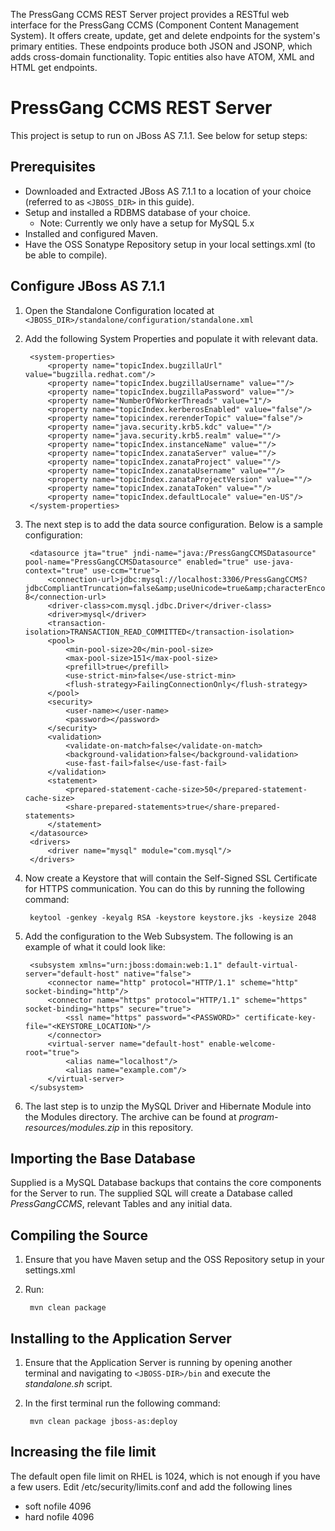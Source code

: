 The PressGang CCMS REST Server project provides a RESTful web interface for the PressGang CCMS (Component Content Management System). It offers create, update, get and delete endpoints for the system's primary entities. These endpoints produce both JSON and JSONP, which adds cross-domain functionality. Topic entities also have ATOM, XML and HTML get endpoints.

PressGang CCMS REST Server
==========================

This project is setup to run on JBoss AS 7.1.1. See below for setup steps:

Prerequisites
-------------

* Downloaded and Extracted JBoss AS 7.1.1 to a location of your choice (referred to as `<JBOSS_DIR>` in this guide).
* Setup and installed a RDBMS database of your choice.
	* Note: Currently we only have a setup for MySQL 5.x
* Installed and configured Maven.
* Have the OSS Sonatype Repository setup in your local settings.xml (to be able to compile).


Configure JBoss AS 7.1.1
------------------------

1. Open the Standalone Configuration located at `<JBOSS_DIR>/standalone/configuration/standalone.xml`
2. Add the following System Properties and populate it with relevant data.

        <system-properties>
            <property name="topicIndex.bugzillaUrl" value="bugzilla.redhat.com"/>
            <property name="topicIndex.bugzillaUsername" value=""/>
            <property name="topicIndex.bugzillaPassword" value=""/>
            <property name="NumberOfWorkerThreads" value="1"/>
            <property name="topicIndex.kerberosEnabled" value="false"/>
            <property name="topicindex.rerenderTopic" value="false"/>
            <property name="java.security.krb5.kdc" value=""/>
            <property name="java.security.krb5.realm" value=""/>
            <property name="topicIndex.instanceName" value=""/>
            <property name="topicIndex.zanataServer" value=""/>
            <property name="topicIndex.zanataProject" value=""/>
            <property name="topicIndex.zanataUsername" value=""/>
            <property name="topicIndex.zanataProjectVersion" value=""/>
            <property name="topicIndex.zanataToken" value=""/>
            <property name="topicIndex.defaultLocale" value="en-US"/>
        </system-properties>

3. The next step is to add the data source configuration. Below is a sample configuration:

		<datasource jta="true" jndi-name="java:/PressGangCCMSDatasource" pool-name="PressGangCCMSDatasource" enabled="true" use-java-context="true" use-ccm="true">
		    <connection-url>jdbc:mysql://localhost:3306/PressGangCCMS?jdbcCompliantTruncation=false&amp;useUnicode=true&amp;characterEncoding=UTF-8</connection-url>
		    <driver-class>com.mysql.jdbc.Driver</driver-class>
		    <driver>mysql</driver>
		    <transaction-isolation>TRANSACTION_READ_COMMITTED</transaction-isolation>
		    <pool>
		        <min-pool-size>20</min-pool-size>
		        <max-pool-size>151</max-pool-size>
		        <prefill>true</prefill>
		        <use-strict-min>false</use-strict-min>
		        <flush-strategy>FailingConnectionOnly</flush-strategy>
		    </pool>
		    <security>
		        <user-name></user-name>
		        <password></password>
		    </security>
		    <validation>
		        <validate-on-match>false</validate-on-match>
		        <background-validation>false</background-validation>
		        <use-fast-fail>false</use-fast-fail>
		    </validation>
		    <statement>
		        <prepared-statement-cache-size>50</prepared-statement-cache-size>
		        <share-prepared-statements>true</share-prepared-statements>
		    </statement>
		</datasource>
		<drivers>
		    <driver name="mysql" module="com.mysql"/>
		</drivers>

4. Now create a Keystore that will contain the Self-Signed SSL Certificate for HTTPS communication. You can do this by running the
following command:

		keytool -genkey -keyalg RSA -keystore keystore.jks -keysize 2048

5. Add the configuration to the Web Subsystem. The following is an example of what it could look like:

		<subsystem xmlns="urn:jboss:domain:web:1.1" default-virtual-server="default-host" native="false">
            <connector name="http" protocol="HTTP/1.1" scheme="http" socket-binding="http"/>
            <connector name="https" protocol="HTTP/1.1" scheme="https" socket-binding="https" secure="true">
                <ssl name="https" password="<PASSWORD>" certificate-key-file="<KEYSTORE_LOCATION>"/>
            </connector>
            <virtual-server name="default-host" enable-welcome-root="true">
                <alias name="localhost"/>
                <alias name="example.com"/>
            </virtual-server>
        </subsystem>

6. The last step is to unzip the MySQL Driver and Hibernate Module into the Modules directory. The archive can be found at
*program-resources/modules.zip* in this repository.

Importing the Base Database
---------------------------

Supplied is a MySQL Database backups that contains the core components for the Server to run. The supplied SQL will create a Database called *PressGangCCMS*, relevant Tables and any initial data.

Compiling the Source
--------------------

1. Ensure that you have Maven setup and the OSS Repository setup in your settings.xml
2. Run:

    	mvn clean package

Installing to the Application Server
------------------------------------

1. Ensure that the Application Server is running by opening another terminal and navigating to `<JBOSS-DIR>/bin` and execute the *standalone.sh* script.
2. In the first terminal run the following command:

    	mvn clean package jboss-as:deploy

Increasing the file limit
-------------------------

The default open file limit on RHEL is 1024, which is not enough if you have a few users. Edit /etc/security/limits.conf and add the following lines

* soft nofile 4096
* hard nofile 4096